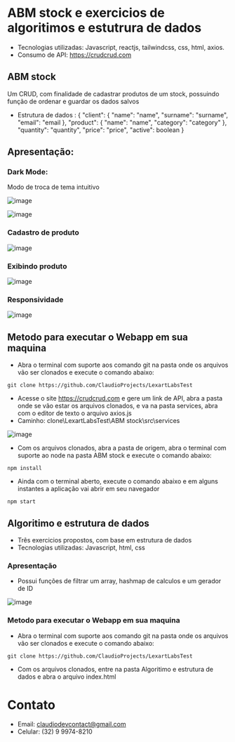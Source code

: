 # ABM stock e exercicios de algoritimos e estutrura de dados

* Tecnologias utilizadas: Javascript, reactjs, tailwindcss, css, html, axios.
* Consumo de API: https://crudcrud.com

## ABM stock 

Um CRUD, com finalidade de cadastrar produtos de um stock, possuindo função de ordenar e guardar os dados salvos

* Estrutura de dados : { "client": { "name": "name", "surname": "surname", "email": "email }, "product": { "name": "name", "category": "category" }, "quantity": "quantity", "price": "price", "active": boolean }

## Apresentação:

### Dark Mode: 

Modo de troca de tema intuitivo

![image](https://user-images.githubusercontent.com/95532270/162805399-bf463869-9137-4ed9-8e8b-1020c5b73254.png)

![image](https://user-images.githubusercontent.com/95532270/162805475-04517041-f9b2-476d-be42-51e0d06168ac.png)

### Cadastro de produto

![image](https://user-images.githubusercontent.com/95532270/162805827-2cbb784f-5dc1-4ff2-8e4f-da75a46a15a8.png)

### Exibindo produto

![image](https://user-images.githubusercontent.com/95532270/162805887-c0e7e68f-31fb-4b78-9545-315ebed189e8.png)

### Responsividade

![image](https://user-images.githubusercontent.com/95532270/162805992-fbf18870-ea9f-4948-b449-0233ad64e5ea.png)

## Metodo para executar o Webapp em sua maquina

* Abra o terminal com suporte aos comando git na pasta onde os arquivos vão ser clonados e execute o comando abaixo:

```git
git clone https://github.com/ClaudioProjects/LexartLabsTest
```

* Acesse o site https://crudcrud.com e gere um link de API, abra a pasta onde se vão estar os arquivos clonados, e va na pasta services, abra com o editor de texto o arquivo axios.js
* Caminho: clone\LexartLabsTest\ABM stock\src\services

![image](https://user-images.githubusercontent.com/95532270/162813046-aa547017-3fc3-475e-ade5-39f8e0767676.png)

* Com os arquivos clonados, abra a pasta de origem, abra o terminal com suporte ao node na pasta ABM stock e execute o comando abaixo:

```node
npm install
```

* Ainda com o terminal aberto, execute o comando abaixo e em alguns instantes a aplicação vai abrir em seu navegador
```node
npm start
```

## Algoritimo e estrutura de dados

* Três exercicios propostos, com base em estrutura de dados
* Tecnologias utilizadas: Javascript, html, css

### Apresentação

* Possui funções de filtrar um array, hashmap de calculos e um gerador de ID

![image](https://user-images.githubusercontent.com/95532270/162811848-d6908935-ca57-4e69-aecb-855a71464cb5.png)

### Metodo para executar o Webapp em sua maquina

* Abra o terminal com suporte aos comando git na pasta onde os arquivos vão ser clonados e execute o comando abaixo:

```git
git clone https://github.com/ClaudioProjects/LexartLabsTest
```

* Com os arquivos clonados, entre na pasta Algoritimo e estrutura de dados e abra o arquivo index.html

# Contato

* Email: claudiodevcontact@gmail.com
* Celular: (32) 9 9974-8210



